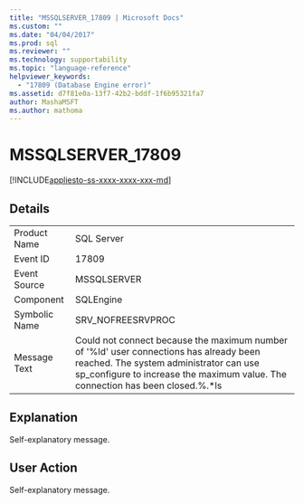 ```yaml
---
title: "MSSQLSERVER_17809 | Microsoft Docs"
ms.custom: ""
ms.date: "04/04/2017"
ms.prod: sql
ms.reviewer: ""
ms.technology: supportability
ms.topic: "language-reference"
helpviewer_keywords: 
  - "17809 (Database Engine error)"
ms.assetid: d7f81e0a-13f7-42b2-bddf-1f6b95321fa7
author: MashaMSFT
ms.author: mathoma
---
```

# MSSQLSERVER_17809
[!INCLUDE[appliesto-ss-xxxx-xxxx-xxx-md](../../includes/appliesto-ss-xxxx-xxxx-xxx-md.md)]
  
## Details  
  
|||  
|-|-|  
|Product Name|SQL Server|  
|Event ID|17809|  
|Event Source|MSSQLSERVER|  
|Component|SQLEngine|  
|Symbolic Name|SRV_NOFREESRVPROC|  
|Message Text|Could not connect because the maximum number of '%ld' user connections has already been reached. The system administrator can use sp_configure to increase the maximum value. The connection has been closed.%.*ls|  
  
## Explanation  
Self-explanatory message.  
  
## User Action  
Self-explanatory message.  
  
